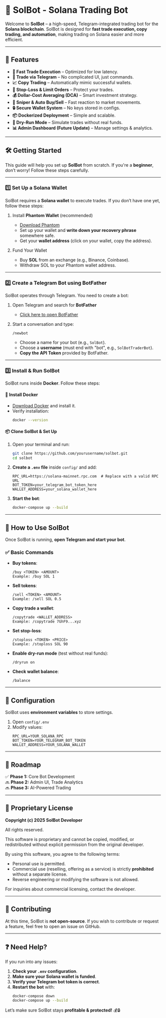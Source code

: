 # 🚀 SolBot - Solana Trading Bot

Welcome to **SolBot** – a high-speed, Telegram-integrated trading bot for the **Solana blockchain**. SolBot is designed for **fast trade execution, copy trading, and automation**, making trading on Solana easier and more efficient.

---

## 📌 Features

- **🚀 Fast Trade Execution** – Optimized for low latency.
- **📲 Trade via Telegram** – No complicated UI, just commands.
- **📈 Copy Trading** – Automatically mimic successful wallets.
- **🛑 Stop-Loss & Limit Orders** – Protect your trades.
- **💰 Dollar-Cost Averaging (DCA)** – Smart investment strategy.
- **🤖 Sniper & Auto Buy/Sell** – Fast reaction to market movements.
- **🔒 Secure Wallet System** – No keys stored in configs.
- **📦 Dockerized Deployment** – Simple and scalable.
- **🔄 Dry-Run Mode** – Simulate trades without real funds.
- **📊 Admin Dashboard (Future Update)** – Manage settings & analytics.

---

## 🛠️ Getting Started

This guide will help you set up **SolBot** from scratch. If you're a **beginner**, don’t worry! Follow these steps carefully.

---

### 1️⃣ **Set Up a Solana Wallet**
SolBot requires a **Solana wallet** to execute trades. If you don’t have one yet, follow these steps:

1. Install **Phantom Wallet** (recommended)  
   - [Download Phantom](https://phantom.app/)
   - Set up your wallet and **write down your recovery phrase** somewhere safe.
   - Get your **wallet address** (click on your wallet, copy the address).

2. Fund Your Wallet  
   - Buy **SOL** from an exchange (e.g., Binance, Coinbase).
   - Withdraw SOL to your Phantom wallet address.

---

### 2️⃣ **Create a Telegram Bot using BotFather**
SolBot operates through Telegram. You need to create a bot:

1. Open Telegram and search for **BotFather**  
   - [Click here to open BotFather](https://t.me/BotFather)

2. Start a conversation and type:  
   ```
   /newbot
   ```
   - Choose a name for your bot (e.g., `SolBot`).
   - Choose a **username** (must end with "bot", e.g., `SolBotTraderBot`).
   - **Copy the API Token** provided by BotFather.

---

### 3️⃣ **Install & Run SolBot**
SolBot runs inside **Docker**. Follow these steps:

#### **🔧 Install Docker**
- [Download Docker](https://www.docker.com/get-started) and install it.
- Verify installation:
  ```bash
  docker --version
  ```

#### **📦 Clone SolBot & Set Up**
1. Open your terminal and run:
   ```bash
   git clone https://github.com/yourusername/solbot.git
   cd solbot
   ```

2. **Create a `.env` file** inside `config/` and add:
   ```
   RPC_URL=https://solana-mainnet.rpc.com  # Replace with a valid RPC URL
   BOT_TOKEN=your_telegram_bot_token_here
   WALLET_ADDRESS=your_solana_wallet_here
   ```

3. **Start the bot**:
   ```bash
   docker-compose up --build
   ```

---

## 📜 How to Use SolBot

Once SolBot is running, **open Telegram and start your bot**.

### ✅ **Basic Commands**
- **Buy tokens**:
  ```
  /buy <TOKEN> <AMOUNT>
  Example: /buy SOL 1
  ```
- **Sell tokens**:
  ```
  /sell <TOKEN> <AMOUNT>
  Example: /sell SOL 0.5
  ```
- **Copy trade a wallet**:
  ```
  /copytrade <WALLET_ADDRESS>
  Example: /copytrade 7GhF9...xyz
  ```
- **Set stop-loss**:
  ```
  /stoploss <TOKEN> <PRICE>
  Example: /stoploss SOL 90
  ```
- **Enable dry-run mode** (test without real funds):
  ```
  /dryrun on
  ```
- **Check wallet balance**:
  ```
  /balance
  ```

---

## 📌 Configuration

SolBot uses **environment variables** to store settings.

1. Open `config/.env`
2. Modify values:
   ```
   RPC_URL=YOUR_SOLANA_RPC
   BOT_TOKEN=YOUR_TELEGRAM_BOT_TOKEN
   WALLET_ADDRESS=YOUR_SOLANA_WALLET
   ```

---

## 🔮 Roadmap

✅ **Phase 1:** Core Bot Development  
🔜 **Phase 2:** Admin UI, Trade Analytics  
🔜 **Phase 3:** AI-Powered Trading  

---

## 🔐 Proprietary License

**Copyright (c) 2025 SolBot Developer**

All rights reserved.

This software is proprietary and cannot be copied, modified, or redistributed without explicit permission from the original developer.

By using this software, you agree to the following terms:
- Personal use is permitted.
- Commercial use (reselling, offering as a service) is strictly **prohibited** without a separate license.
- Reverse engineering or modifying the software is not allowed.

For inquiries about commercial licensing, contact the developer.

---

## 🤝 Contributing

At this time, SolBot is **not open-source**. If you wish to contribute or request a feature, feel free to open an issue on GitHub.

---

## ❓ Need Help?
If you run into any issues:
1. **Check your `.env` configuration**.
2. **Make sure your Solana wallet is funded**.
3. **Verify your Telegram bot token is correct**.
4. **Restart the bot** with:
   ```bash
   docker-compose down
   docker-compose up --build
   ```

Let’s make sure SolBot stays **profitable & protected!** 💰🔒
